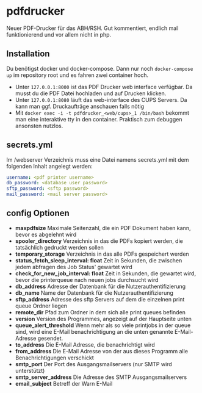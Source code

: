 # pdfdrucker

Neuer PDF-Drucker für das ABH/RSH. Gut kommentiert, endlich mal funktionierend und vor allem nicht in php.

## Installation

Du benötigst docker und docker-compose. Dann nur noch ``docker-compose up`` im repository root und es fahren zwei
container hoch.

- Unter ``127.0.0.1:8000`` ist das PDF Drucker web interface verfügbar. Da musst du die PDF Datei hochladen und auf
  Drucken klicken.
- Unter ``127.0.0.1:8080`` läuft das web-interface des CUPS Servers. Da kann man ggf. Druckaufträge anschauen falls
  nötig
- Mit  ``docker exec -i -t pdfdrucker_<web/cups>_1 /bin/bash`` bekommt man eine interaktive tty in den container.
  Praktisch zum debuggen ansonsten nutzlos.

## secrets.yml

Im /webserver Verzeichnis muss eine Datei namens secrets.yml mit dem folgenden Inhalt angelegt werden:

```yaml
username: <pdf printer username>
db_password: <database user password>
sftp_password: <sftp password>
mail_password: <mail server password>
```

## config Optionen

- **maxpdfsize** Maximale Seitenzahl, die ein PDF Dokument haben kann, bevor es abgelehnt wird
- **spooler_directory** Verzeichnis in das die PDFs kopiert werden, die tatsächlich gedruckt werden sollen
- **temporary_storage** Verzeichnis in das alle PDFs gespeichert werden
- **status_fetch_sleep_interval: float** Zeit in Sekunden, die zwischen jedem abfragen des Job Status' gewartet wird
- **check_for_new_job_interval: float** Zeit in Sekunden, die gewartet wird, bevor die printerqueue nach neuen jobs
  durchsucht wird
- **db_address** Adresse der Datenbank für die Nutzerauthentifizierung
- **db_name** Name der Datenbank für die Nutzerauthentifizierung
- **sftp_address** Adresse des sftp Servers auf dem die einzelnen print queue Ordner liegen
- **remote_dir** Pfad zum Ordner in dem sich alle print queues befinden
- **version** Version des Programmes, angezeigt auf der Hauptseite unten
- **queue_alert_threshold** Wenn mehr als so viele printjobs in der queue sind, wird eine E-Mail benachrichtigung an die
  unten genannte E-Mail-Adresse gesendet.
- **to_address** Die E-Mail Adresse, die benachrichtigt wird
- **from_address** Die E-Mail Adresse von der aus dieses Programm alle Benachrichtigungen verschickt
- **smtp_port** Der Port des Ausgangsmailservers (nur SMTP wird unterstützt)
- **smtp_server_address** Die Adresse des SMTP Ausgangsmailservers
- **email_subject** Betreff der Warn E-Mail